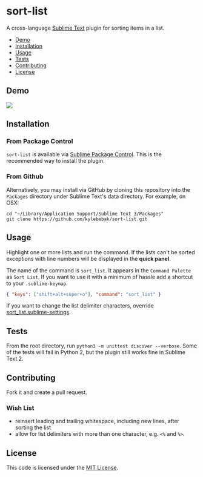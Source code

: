 # sort-list
A cross-language [Sublime Text](http://www.sublimetext.com/) plugin for sorting items in a list.

- [Demo](#demo)
- [Installation](#installation)
- [Usage](#usage)
- [Tests](#usage)
- [Contributing](#contributing)
- [License](#license)


## Demo
![](https://github.com/kylebebak/sort-list/blob/master/demo/sort.gif)


## Installation

### From Package Control
`sort-list` is available via [Sublime Package Control](https://sublime.wbond.net/packages/sort-list). This is the recommended way to install the plugin.

### From Github
Alternatively, you may install via GitHub by cloning this repository into the `Packages`
directory under Sublime Text's data directory. For example, on OSX:

```
cd "~/Library/Application Support/Sublime Text 3/Packages"
git clone https://github.com/kylebebak/sort-list.git
```


## Usage
Highlight one or more lists and run the command. If the lists can't be sorted exceptions with line numbers will be displayed in the __quick panel__.

The name of the command is `sort_list`. It appears in the `Command Palette` as `Sort List`. If you want to use it with a minimum of hassle add a shortcut to your `.sublime-keymap`.

```json
{ "keys": ["shift+alt+super+o"], "command": "sort_list" }
```

If you want to change the list delimiter characters, override [sort_list.sublime-settings](./sort_list.sublime-settings).


## Tests
From the root directory, run `python3 -m unittest discover --verbose`. Some of the tests will fail in Python 2, but the plugin still works fine in Sublime Text 2.


## Contributing
Fork it and create a pull request.

### Wish List
- reinsert leading and trailing whitespace, including new lines, after sorting the list
- allow for list delimiters with more than one character, e.g. `<%` and `%>`.


## License
This code is licensed under the [MIT License](https://opensource.org/licenses/MIT).
